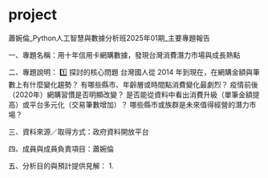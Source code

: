 # project
蕭婉倫_Python人工智慧與數據分析班2025年01期_主要專題報告

一、專題名稱：用十年信用卡網購數據，發現台灣消費潛力市場與成長熱點

二、專題說明：
1️⃣ 探討的核心問題
台灣國人從 2014 年到現在，在網購金額與筆數上有什麼變化趨勢？
有哪些縣市、年齡層或時間點消費變化最劇烈？
疫情前後（2020年）網購習慣是否明顯改變？
是否能從資料中看出消費升級（單筆金額提高）或平台多元化（交易筆數增加）？
哪些縣市或族群是未來值得經營的潛力市場？



三、資料來源／取得方式：政府資料開放平台

四、成員與成員負責項目：蕭婉倫

五、分析目的與預計提供見解：
    1. 
